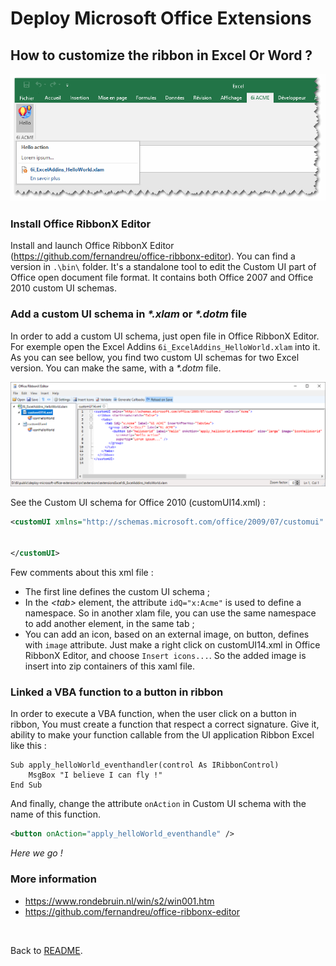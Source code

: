 Deploy Microsoft Office Extensions
==================================

## How to customize the ribbon in Excel Or Word ?

![](./images/OfficeRibbonXEditor_helloWorld.png) 

### Install Office RibbonX Editor

Install and launch Office RibbonX Editor (https://github.com/fernandreu/office-ribbonx-editor). You can find a version in `.\bin\` folder. It's a standalone tool to edit the Custom UI part of Office open document file format. It contains both Office 2007 and Office 2010 custom UI schemas.

### Add a custom UI schema in _*.xlam_ or _*.dotm_ file

In order to add a custom UI schema, just open file in Office RibbonX Editor. For exemple open the Excel Addins `6i_ExcelAddins_HelloWorld.xlam` into it. As you can see bellow, you find two custom UI schemas for two Excel version. You can make the same, with a _*.dotm_ file.

![](./images/OfficeRibbonXEditorOpen.png) 

See the Custom UI schema for Office 2010 (customUI14.xml) :

```xml
<customUI xmlns="http://schemas.microsoft.com/office/2009/07/customui" xmlns:x="Acme">


</customUI>
```

Few comments about this xml file :
- The first line defines the custom UI schema ;
- In the _&lt;tab&gt;_ element, the attribute `idQ="x:Acme"` is used to define a namespace. So in another xlam file, you can use the same namespace to add another element, in the same tab ;
- You can add an icon, based on an external image, on button, defines with `image` attribute. Just make a right click on customUI14.xml in Office RibbonX Editor, and choose `Insert icons...`. So the added image is insert into zip containers of this xaml file.

### Linked a VBA function to a button in ribbon

In order to execute a VBA function, when the user click on a button in ribbon, You must create a function that respect a correct signature. Give it, ability to make your function callable from the UI application Ribbon Excel like this :
 
```vba
Sub apply_helloWorld_eventhandler(control As IRibbonControl) 
    MsgBox "I believe I can fly !"
End Sub
```

And finally, change the attribute `onAction` in Custom UI schema with the name of this function.

```xml
<button onAction="apply_helloWorld_eventhandle" />
```

_Here we go !_

### More information 

 - https://www.rondebruin.nl/win/s2/win001.htm
 - https://github.com/fernandreu/office-ribbonx-editor

<br>

Back to [README](../README.md).